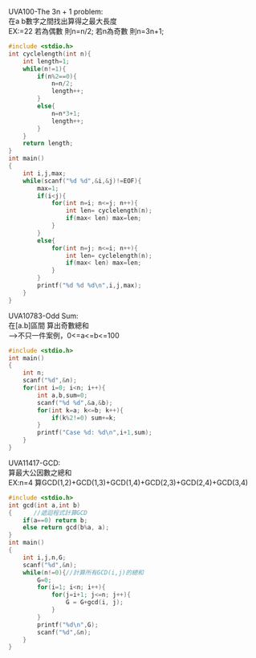 UVA100-The 3n + 1 problem:  
在a b數字之間找出算得之最大長度  
EX:=22 若為偶數 則n=n/2; 若n為奇數 則n=3n+1;  
```C
#include <stdio.h>
int cyclelength(int n){
	int length=1;
	while(n!=1){
		if(n%2==0){
			n=n/2;
			length++;
		}
		else{
			n=n*3+1;
			length++;
		}
	}
	return length;
}
int main()
{
	int i,j,max;
	while(scanf("%d %d",&i,&j)!=EOF){
		max=1;
		if(i<j){
			for(int n=i; n<=j; n++){
				int len= cyclelength(n);
				if(max< len) max=len;
			}
		}
		else{
			for(int n=j; n<=i; n++){
				int len= cyclelength(n);
				if(max< len) max=len;
			}
		}
		printf("%d %d %d\n",i,j,max);
	}
}
```
UVA10783-Odd Sum:  
在[a.b]區間 算出奇數總和  
-->不只一件案例，0<=a<=b<=100  
```C
#include <stdio.h>
int main()
{
	int n;
	scanf("%d",&n);
	for(int i=0; i<n; i++){
		int a,b,sum=0;
		scanf("%d %d",&a,&b);
		for(int k=a; k<=b; k++){
			if(k%2!=0) sum+=k;
		}
		printf("Case %d: %d\n",i+1,sum);
	}
}
```
UVA11417-GCD:  
算最大公因數之總和  
EX:n=4 算GCD(1,2)+GCD(1,3)+GCD(1,4)+GCD(2,3)+GCD(2,4)+GCD(3,4)    
```C
#include <stdio.h>
int gcd(int a,int b)
{      //遞迴程式計算GCD
	if(a==0) return b;
	else return gcd(b%a, a);
}
int main()
{ 
	int i,j,n,G;
	scanf("%d",&n);
	while(n!=0){//計算所有GCD(i,j)的總和
		G=0;
		for(i=1; i<n; i++){
			for(j=i+1; j<=n; j++){
				G = G+gcd(i, j);
			}
		}
		printf("%d\n",G);
		scanf("%d",&n);
	}
}
```
